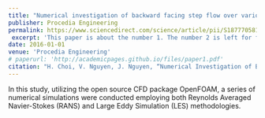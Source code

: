 ```yaml
---
title: "Numerical investigation of backward facing step flow over various step angles"
publisher: Procedia Engineering
permalink: https://www.sciencedirect.com/science/article/pii/S1877705816318975
 excerpt: 'This paper is about the number 1. The number 2 is left for future work.'
date: 2016-01-01
venue: 'Procedia Engineering'
# paperurl: 'http://academicpages.github.io/files/paper1.pdf'
citation: "H. Choi, V. Nguyen, J. Nguyen, “Numerical Investigation of Backward Facing Step Flow over Various Step Angles,” Procedia engineering, vol. 154, pp. 420–425, 2016, doi: 10.1016/j.proeng.2016.07.508."
---
```


In this study, utilizing the open source CFD package OpenFOAM, a series of numerical simulations were conducted employing both Reynolds Averaged Navier-Stokes (RANS) and Large Eddy Simulation (LES) methodologies.
